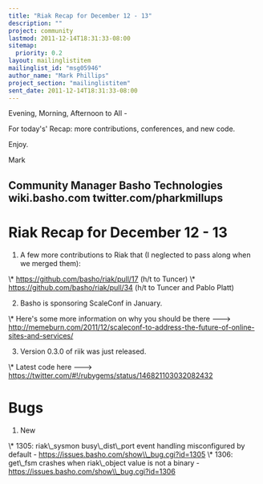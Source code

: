 ```yaml
---
title: "Riak Recap for December 12 - 13"
description: ""
project: community
lastmod: 2011-12-14T18:31:33-08:00
sitemap:
  priority: 0.2
layout: mailinglistitem
mailinglist_id: "msg05946"
author_name: "Mark Phillips"
project_section: "mailinglistitem"
sent_date: 2011-12-14T18:31:33-08:00
---
```



Evening, Morning, Afternoon to All -

For today's' Recap: more contributions, conferences, and new code.

Enjoy.

Mark

Community Manager
Basho Technologies
wiki.basho.com
twitter.com/pharkmillups
-----------------------------------

Riak Recap for December 12 - 13
=========================

1) A few more contributions to Riak that (I neglected to pass along
when we merged them):

\\* https://github.com/basho/riak/pull/17 (h/t to Tuncer)
\\* https://github.com/basho/riak/pull/34 (h/t to Tuncer and Pablo Platt)

2) Basho is sponsoring ScaleConf in January.

\\* Here's some more information on why you should be there ---&gt;
http://memeburn.com/2011/12/scaleconf-to-address-the-future-of-online-sites-and-services/

3) Version 0.3.0 of riik was just released.

\\* Latest code here ---&gt;
https://twitter.com/#!/rubygems/status/146821103032082432

# Bugs

1) New

\\* 1305: riak\\_sysmon busy\\_dist\\_port event handling misconfigured by
default - https://issues.basho.com/show\\_bug.cgi?id=1305
\\* 1306: get\\_fsm crashes when riak\\_object value is not a binary -
https://issues.basho.com/show\\_bug.cgi?id=1306


